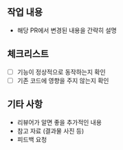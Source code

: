 <!-- 제목은 [태그] #이슈번호 - 작업내용 요약 형식으로 작성해주세요 -->

## 작업 내용
- 해당 PR에서 변경된 내용을 간략히 설명

## 체크리스트
- [ ] 기능이 정상적으로 동작하는지 확인
- [ ] 기존 코드에 영향을 주지 않는지 확인

## 기타 사항
- 리뷰어가 알면 좋을 추가적인 내용
- 참고 자료 (결과물 사진 등)
- 피드백 요청
